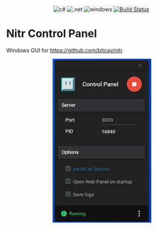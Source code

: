 <div align="center">

![c#](https://img.shields.io/badge/C%23-239120?style=for-the-badge&logo=c-sharp&logoColor=white) 
![.net](https://img.shields.io/badge/.NET-5C2D91?style=for-the-badge&logo=.net&logoColor=white) 
![windows](https://img.shields.io/badge/Windows-0078D6?style=for-the-badge&logo=windows&logoColor=white) 
[![Build Status](https://travis-ci.org/bitcav/Nitr-Control-Panel.svg?branch=master)](https://travis-ci.org/bitcav/Nitr-Control-Panel)

</div>

# Nitr Control Panel

Windows GUI for https://github.com/bitcav/nitr

<p align="center">
    <img alt="Nitr Control Panel" src="https://raw.githubusercontent.com/bitcav/Nitr-Control-Panel/master/images/capture.PNG" style="max-width:100%;">
    <br>
</p>